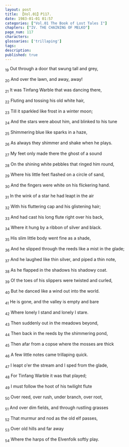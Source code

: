 ```yaml
---
layout: post
title: 【Vol.01】P117.
date: 1983-01-01 01:57
categories: ["Vol.01 The Book of Lost Tales I"]
chapters: ["IV. THE CHAINING OF MELKO"]
page_num: 117
characters: 
glossaries: ['trillaping']
tags: 
description: 
published: true
---
```


<SUB>19</SUB> Out through a door that swung tall and grey,

<SUB>20</SUB> And over the lawn, and away, away!

<SUB>21</SUB> It was Tinfang Warble that was dancing there,

<SUB>22</SUB> Fluting and tossing his old white hair,

<SUB>23</SUB> Till it sparkled like frost in a winter moon;

<SUB>24</SUB> And the stars were about him, and blinked to his tune

<SUB>25</SUB> Shimmering blue like sparks in a haze,

<SUB>26</SUB> As always they shimmer and shake when he plays.

<SUB>27</SUB> My feet only made there the ghost of a sound

<SUB>28</SUB> On the shining white pebbles that ringed him round,

<SUB>29</SUB> Where his little feet flashed on a circle of sand,

<SUB>30</SUB> And the fingers were white on his flickering hand.

<SUB>31</SUB> In the wink of a star he had leapt in the air

<SUB>32</SUB> With his fluttering cap and his glistening hair;

<SUB>33</SUB> And had cast his long flute right over his back,

<SUB>34</SUB> Where it hung by a ribbon of silver and black.

<SUB>35</SUB> His slim little body went fine as a shade,

<SUB>36</SUB> And he slipped through the reeds like a mist in the glade;

<SUB>37</SUB> And he laughed like thin silver, and piped a thin note,

<SUB>38</SUB> As he flapped in the shadows his shadowy coat.

<SUB>39</SUB> O! the toes of his slippers were twisted and curled,

<SUB>40</SUB> But he danced like a wind out into the world.

<SUB>41</SUB> He is gone, and the valley is empty and bare

<SUB>42</SUB> Where lonely I stand and lonely I stare.

<SUB>43</SUB> Then suddenly out in the meadows beyond,

<SUB>44</SUB> Then back in the reeds by the shimmering pond,

<SUB>45</SUB> Then afar from a copse where the mosses are thick

<SUB>46</SUB> A few little notes came trillaping quick.

<SUB>47</SUB> I leapt o'er the stream and I sped from the glade,

<SUB>48</SUB> For Tinfang Warble it was that played;

<SUB>49</SUB> I must follow the hoot of his twilight flute

<SUB>50</SUB> Over reed, over rush, under branch, over root,

<SUB>51</SUB> And over dim fields, and through rustling grasses

<SUB>52</SUB> That murmur and nod as the old elf passes,

<SUB>53</SUB> Over old hills and far away

<SUB>54</SUB> Where the harps of the Elvenfolk softly play.


